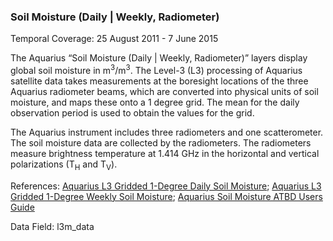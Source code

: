 ### Soil Moisture (Daily | Weekly, Radiometer)
Temporal Coverage: 25 August 2011 - 7 June 2015

The Aquarius “Soil Moisture (Daily | Weekly, Radiometer)” layers display global soil moisture in m<sup>3</sup>/m<sup>3</sup>.  The Level-3 (L3) processing of Aquarius satellite data takes measurements at the boresight locations of the three Aquarius radiometer beams, which are converted into physical units of soil moisture, and maps these onto a 1 degree grid. The mean for the daily observation period is used to obtain the values for the grid.

The Aquarius instrument includes three radiometers and one scatterometer. The soil moisture data are collected by the radiometers. The radiometers measure brightness temperature at 1.414 GHz in the horizontal and vertical polarizations (T<sub>H</sub> and T<sub>V</sub>).

References: [Aquarius L3 Gridded 1-Degree Daily Soil Moisture](http://nsidc.org/data/AQ3_DYSM/versions/4);  [Aquarius L3 Gridded 1-Degree Weekly Soil Moisture](http://nsidc.org/data/AQ3_WKSM/versions/4); [Aquarius Soil Moisture ATBD Users Guide](http://nsidc.org/data/docs/daac/aquarius/pdfs/Aquarius_VSM_ATBD_UsersGuide.pdf)

Data Field: l3m_data
